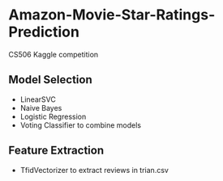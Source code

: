 # Amazon-Movie-Star-Ratings-Prediction
CS506 Kaggle competition

## Model Selection
- LinearSVC
- Naive Bayes
- Logistic Regression
- Voting Classifier to combine models

## Feature Extraction
- TfidVectorizer to extract reviews in trian.csv
